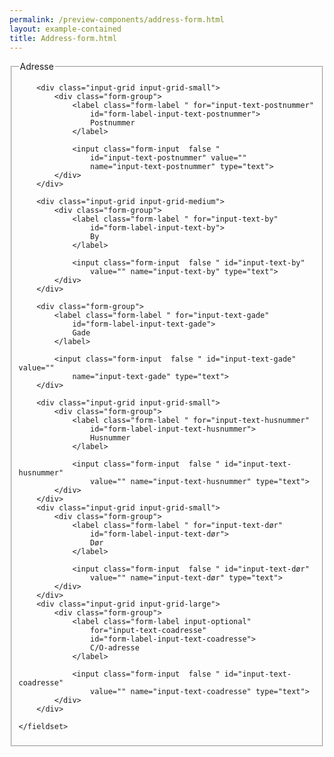 ```yaml
--- 
permalink: /preview-components/address-form.html
layout: example-contained 
title: Address-form.html
---
```

<form class="form-large">
    <fieldset>
        <legend>Adresse</legend>

        <div class="input-grid input-grid-small">
            <div class="form-group">
                <label class="form-label " for="input-text-postnummer"
                    id="form-label-input-text-postnummer">
                    Postnummer
                </label>

                <input class="form-input  false "
                    id="input-text-postnummer" value=""
                    name="input-text-postnummer" type="text">
            </div>
        </div>

        <div class="input-grid input-grid-medium">
            <div class="form-group">
                <label class="form-label " for="input-text-by"
                    id="form-label-input-text-by">
                    By
                </label>

                <input class="form-input  false " id="input-text-by"
                    value="" name="input-text-by" type="text">
            </div>
        </div>

        <div class="form-group">
            <label class="form-label " for="input-text-gade"
                id="form-label-input-text-gade">
                Gade
            </label>

            <input class="form-input  false " id="input-text-gade" value=""
                name="input-text-gade" type="text">
        </div>

        <div class="input-grid input-grid-small">
            <div class="form-group">
                <label class="form-label " for="input-text-husnummer"
                    id="form-label-input-text-husnummer">
                    Husnummer
                </label>

                <input class="form-input  false " id="input-text-husnummer"
                    value="" name="input-text-husnummer" type="text">
            </div>
        </div>
        <div class="input-grid input-grid-small">
            <div class="form-group">
                <label class="form-label " for="input-text-dør"
                    id="form-label-input-text-dør">
                    Dør
                </label>

                <input class="form-input  false " id="input-text-dør"
                    value="" name="input-text-dør" type="text">
            </div>
        </div>
        <div class="input-grid input-grid-large">
            <div class="form-group">
                <label class="form-label input-optional"
                    for="input-text-coadresse"
                    id="form-label-input-text-coadresse">
                    C/O-adresse
                </label>

                <input class="form-input  false " id="input-text-coadresse"
                    value="" name="input-text-coadresse" type="text">
            </div>
        </div>

    </fieldset>
</form>